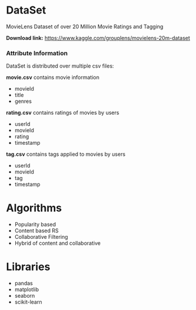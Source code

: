 # DataSet
MovieLens Dataset of over 20 Million Movie Ratings and Tagging

**Download link:** https://www.kaggle.com/grouplens/movielens-20m-dataset

### Attribute Information
DataSet is distributed over multiple csv files:


**movie.csv** contains movie information
* movieId
* title
* genres
             

**rating.csv** contains ratings of movies by users
* userId
* movieId
* rating
* timestamp


**tag.csv** contains tags applied to movies by users
* userId
* movieId
* tag
* timestamp

# Algorithms
* Popularity based
* Content based RS
* Collaborative Filtering
* Hybrid of content and collaborative

# Libraries
* pandas
* matplotlib
* seaborn
* scikit-learn


